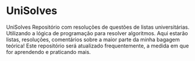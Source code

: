 # UniSolves
UniSolves Repositório com resoluções de questões de listas universitárias. Utilizando a lógica de programação para resolver algoritmos. Aqui estarão listas, resoluções, comentários sobre a maior parte da minha bagagem teórica! Este repositório será atualizado frequentemente, a medida em que for aprendendo e praticando mais.
